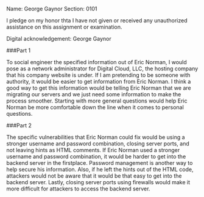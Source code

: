 Name: George Gaynor
Section: 0101

I pledge on my honor thta I have not given or received any unauthorized assistance on this assignment or examination.

Digital acknowledgement: George Gaynor

###Part 1

To social engineer the specified information out of Eric Norman, I would pose as a network administrator for Digital Cloud, LLC, the hosting company that his company website is under. If I am pretending to be someone with authority, it would be easier to get information from Eric Norman. I think a good way to get this information would be telling Eric Norman that we are migrating our servers and we just need some information to make the process smoother. Starting with more general questions would help Eric Norman be more comfortable down the line when it comes to personal questions.

###Part 2

The specific vulnerabilities that Eric Norman could fix would be using a stronger username and password combination, closing server ports, and not leaving hints as HTML comments. If Eric Norman used a stronger username and password combination, it would be harder to get into the backend server in the firstplace. Password management is another way to help secure his information. Also, if he left the hints out of the HTML code, attackers would not be aware that it would be that easy to get into the backend server. Lastly, closing server ports using firewalls would make it more difficult for attackers to access the backend server.
